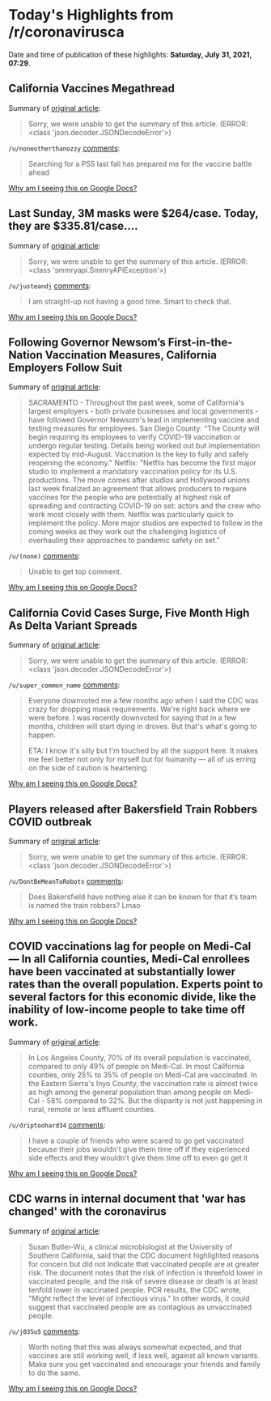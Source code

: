# Today's Highlights from /r/coronavirusca

Date and time of publication of these highlights: **Saturday, July 31, 2021, 07:29**.

## California Vaccines Megathread

Summary of [original article](https://www.reddit.com/r/CoronavirusCA/comments/l35yck/california_vaccines_megathread/):

> Sorry, we were unable to get the summary of this article. (ERROR: <class 'json.decoder.JSONDecodeError'>)

`/u/noneotherthanozzy` [comments](https://www.reddit.com/r/CoronavirusCA/comments/l35yck/california_vaccines_megathread/):

> Searching for a PS5 last fall has prepared me for the vaccine battle ahead

[Why am I seeing this on Google Docs?](https://docs.google.com/document/d/1Dc6We63vOXIZsc0op-Bt4abqkYjXzOigalQqFxmvvbM/edit?usp=sharing)

## Last Sunday, 3M masks were $264/case. Today, they are $335.81/case....

Summary of [original article](https://www.reddit.com/gallery/ov1pih):

> Sorry, we were unable to get the summary of this article. (ERROR: <class 'smmryapi.SmmryAPIException'>)

`/u/justeandj` [comments](https://www.reddit.com/r/CoronavirusCA/comments/ov1pih/last_sunday_3m_masks_were_264case_today_they_are/):

> I am straight-up not having a good time. Smart to check that.

[Why am I seeing this on Google Docs?](https://docs.google.com/document/d/1Dc6We63vOXIZsc0op-Bt4abqkYjXzOigalQqFxmvvbM/edit?usp=sharing)

## Following Governor Newsom’s First-in-the-Nation Vaccination Measures, California Employers Follow Suit

Summary of [original article](https://www.gov.ca.gov/2021/07/30/following-governor-newsoms-first-in-the-nation-vaccination-measures-california-employers-follow-suit/):

> SACRAMENTO - Throughout the past week, some of California's largest employers - both private businesses and local governments - have followed Governor Newsom's lead in implementing vaccine and testing measures for employees. San Diego County: "The County will begin requiring its employees to verify COVID-19 vaccination or undergo regular testing. Details being worked out but implementation expected by mid-August. Vaccination is the key to fully and safely reopening the economy." Netflix: "Netflix has become the first major studio to implement a mandatory vaccination policy for its U.S. productions. The move comes after studios and Hollywood unions last week finalized an agreement that allows producers to require vaccines for the people who are potentially at highest risk of spreading and contracting COVID-19 on set: actors and the crew who work most closely with them. Netflix was particularly quick to implement the policy. More major studios are expected to follow in the coming weeks as they work out the challenging logistics of overhauling their approaches to pandemic safety on set."

`/u/(none)` [comments](https://www.reddit.com/r/CoronavirusCA/comments/ouw7pr/following_governor_newsoms_firstinthenation/):

> Unable to get top comment.

[Why am I seeing this on Google Docs?](https://docs.google.com/document/d/1Dc6We63vOXIZsc0op-Bt4abqkYjXzOigalQqFxmvvbM/edit?usp=sharing)

## California Covid Cases Surge, Five Month High As Delta Variant Spreads

Summary of [original article](https://deadline.com/2021/07/california-covid-cases-surge-delta-variant-unvaccinated-1234802565/):

> Sorry, we were unable to get the summary of this article. (ERROR: <class 'json.decoder.JSONDecodeError'>)

`/u/super_common_name` [comments](https://www.reddit.com/r/CoronavirusCA/comments/oup0c3/california_covid_cases_surge_five_month_high_as/):

> Everyone downvoted me a few months ago when I said the CDC was crazy for dropping mask requirements. We're right back where we were before. I was recently downvoted for saying that in a few months, children will start dying in droves. But that's what's going to happen.
> 
> ETA: I know it's silly but I'm touched by all the support here. It makes me feel better not only for myself but for humanity — all of us erring on the side of caution is heartening.

[Why am I seeing this on Google Docs?](https://docs.google.com/document/d/1Dc6We63vOXIZsc0op-Bt4abqkYjXzOigalQqFxmvvbM/edit?usp=sharing)

## Players released after Bakersfield Train Robbers COVID outbreak

Summary of [original article](https://www.turnto23.com/sports/players-released-after-bakersfield-train-robbers-covid-outbreak):

> Sorry, we were unable to get the summary of this article. (ERROR: <class 'json.decoder.JSONDecodeError'>)

`/u/DontBeMeanToRobots` [comments](https://www.reddit.com/r/CoronavirusCA/comments/ov084l/players_released_after_bakersfield_train_robbers/):

> Does Bakersfield have nothing else it can be known for that it’s team is named the train robbers? Lmao

[Why am I seeing this on Google Docs?](https://docs.google.com/document/d/1Dc6We63vOXIZsc0op-Bt4abqkYjXzOigalQqFxmvvbM/edit?usp=sharing)

## COVID vaccinations lag for people on Medi-Cal — In all California counties, Medi-Cal enrollees have been vaccinated at substantially lower rates than the overall population. Experts point to several factors for this economic divide, like the inability of low-income people to take time off work.

Summary of [original article](https://calmatters.org/health/coronavirus/2021/07/medi-cal-covid-vaccinations/):

> In Los Angeles County, 70% of its overall population is vaccinated, compared to only 49% of people on Medi-Cal. In most California counties, only 25% to 35% of people on Medi-Cal are vaccinated. In the Eastern Sierra's Inyo County, the vaccination rate is almost twice as high among the general population than among people on Medi-Cal - 58% compared to 32%. But the disparity is not just happening in rural, remote or less affluent counties.

`/u/driptoohard34` [comments](https://www.reddit.com/r/CoronavirusCA/comments/ouolb9/covid_vaccinations_lag_for_people_on_medical_in/):

> I have a couple of friends who were scared to go get vaccinated because their jobs wouldn't give them time off if they experienced side effects and they wouldn't give them time off to even go get it

[Why am I seeing this on Google Docs?](https://docs.google.com/document/d/1Dc6We63vOXIZsc0op-Bt4abqkYjXzOigalQqFxmvvbM/edit?usp=sharing)

## CDC warns in internal document that 'war has changed' with the coronavirus

Summary of [original article](https://www.nbcnews.com/science/science-news/cdc-warns-internal-document-war-has-changed-coronavirus-n1275478):

> Susan Butler-Wu, a clinical microbiologist at the University of Southern California, said that the CDC document highlighted reasons for concern but did not indicate that vaccinated people are at greater risk. The document notes that the risk of infection is threefold lower in vaccinated people, and the risk of severe disease or death is at least tenfold lower in vaccinated people. PCR results, the CDC wrote, "Might reflect the level of infectious virus." In other words, it could suggest that vaccinated people are as contagious as unvaccinated people.

`/u/j035u5` [comments](https://www.reddit.com/r/CoronavirusCA/comments/ouo21i/cdc_warns_in_internal_document_that_war_has/):

> Worth noting that this was always somewhat expected, and that vaccines are still working well, if less well, against all known variants. Make sure you get vaccinated and encourage your friends and family to do the same.

[Why am I seeing this on Google Docs?](https://docs.google.com/document/d/1Dc6We63vOXIZsc0op-Bt4abqkYjXzOigalQqFxmvvbM/edit?usp=sharing)

